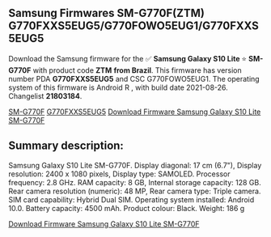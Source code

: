 <h2>Samsung Firmwares SM-G770F(ZTM) G770FXXS5EUG5/G770FOWO5EUG1/G770FXXS5EUG5</h2>
Download the Samsung firmware for the ✅ <strong>Samsung Galaxy S10 Lite </strong> ⭐ <strong>SM-G770F</strong> with product code <strong>ZTM</strong> <strong> from Brazil</strong>. This firmware has version number PDA <strong>G770FXXS5EUG5</strong> and CSC G770FOWO5EUG1. The operating system of this firmware is Android R , with build date 2021-08-26. Changelist <strong>21803184</strong>.


[SM-G770F](https://samfirm.shop/samsung/model/SM-G770F)
[G770FXXS5EUG5](https://samfirm.shop/samsung/pda/G770FXXS5EUG5)
[Download Firmware Samsung Galaxy S10 Lite SM-G770F](https://samfirm.shop/samsung/firmware/453663)
<h2>Summary description:</h2>
<p>Samsung Galaxy S10 Lite SM-G770F. Display diagonal: 17 cm (6.7"), Display resolution: 2400 x 1080 pixels, Display type: SAMOLED. Processor frequency: 2.8 GHz. RAM capacity: 8 GB, Internal storage capacity: 128 GB. Rear camera resolution (numeric): 48 MP, Rear camera type: Triple camera. SIM card capability: Hybrid Dual SIM. Operating system installed: Android 10.0. Battery capacity: 4500 mAh. Product colour: Black. Weight: 186 g</p>


[Download Firmware Samsung Galaxy S10 Lite SM-G770F](https://samfirm.shop/samsung/firmware/453663)
